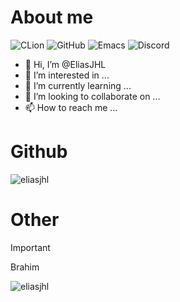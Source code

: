 # About me
![CLion](https://img.shields.io/badge/CLion-black?style=for-the-badge&logo=clion&logoColor=white)
![GitHub](https://img.shields.io/badge/github-%23121011.svg?style=for-the-badge&logo=github&logoColor=white)
![Emacs](https://img.shields.io/badge/Emacs-%237F5AB6.svg?&style=for-the-badge&logo=gnu-emacs&logoColor=white)
![Discord](https://img.shields.io/badge/Discord-%235865F2.svg?style=for-the-badge&logo=discord&logoColor=white)
- 👋 Hi, I’m @EliasJHL
- 👀 I’m interested in ...
- 🌱 I’m currently learning ...
- 💞️ I’m looking to collaborate on ...
- 📫 How to reach me ...
# Github
<p><img align="center" src="https://github-readme-streak-stats.herokuapp.com/?user=eliasjhl&" alt="eliasjhl" /></p>

# Other
> [!IMPORTANT]
> Brahim
<p align="left"> <img src="https://komarev.com/ghpvc/?username=eliasjhl&label=Profile%20views&color=0e75b6&style=flat" alt="eliasjhl" /> </p>

<!---
EliasJHL/EliasJHL is a ✨ special ✨ repository because its `README.md` (this file) appears on your GitHub profile.
You can click the Preview link to take a look at your changes.
--->
